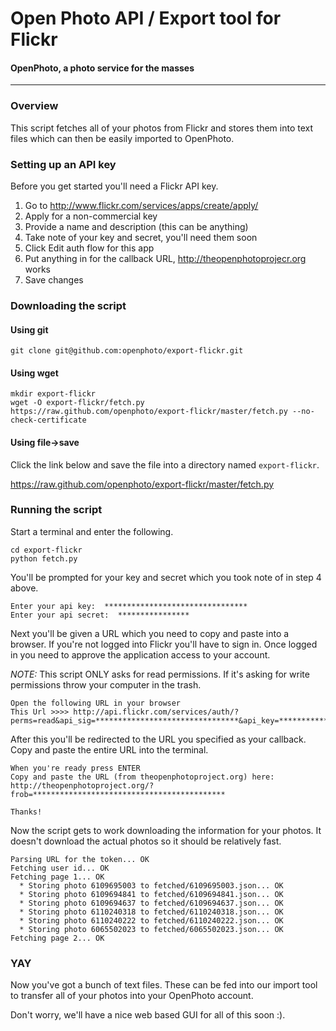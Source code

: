 Open Photo API / Export tool for Flickr
=======================
#### OpenPhoto, a photo service for the masses

----------------------------------------

### Overview

This script fetches all of your photos from Flickr and stores them into text files which can then be easily imported to OpenPhoto.

### Setting up an API key

Before you get started you'll need a Flickr API key.

1. Go to http://www.flickr.com/services/apps/create/apply/
1. Apply for a non-commercial key
1. Provide a name and description (this can be anything)
1. Take note of your key and secret, you'll need them soon
1. Click Edit auth flow for this app
1. Put anything in for the callback URL, http://theopenphotoprojecr.org works
1. Save changes

### Downloading the script

#### Using git

    git clone git@github.com:openphoto/export-flickr.git

#### Using wget

    mkdir export-flickr
    wget -O export-flickr/fetch.py https://raw.github.com/openphoto/export-flickr/master/fetch.py --no-check-certificate

#### Using file->save

Click the link below and save the file into a directory named `export-flickr`.

https://raw.github.com/openphoto/export-flickr/master/fetch.py

### Running the script

Start a terminal and enter the following.

    cd export-flickr
    python fetch.py

You'll be prompted for your key and secret which you took note of in step 4 above.

    Enter your api key:  ********************************
    Enter your api secret:  ****************

Next you'll be given a URL which you need to copy and paste into a browser. If you're not logged into Flickr you'll have to sign in. Once logged in you need to approve the application access to your account.

_NOTE:_ This script ONLY asks for read permissions. If it's asking for write permissions throw your computer in the trash.

    Open the following URL in your browser 
    This Url >>>> http://api.flickr.com/services/auth/?perms=read&api_sig=********************************&api_key=********************************

After this you'll be redirected to the URL you specified as your callback. Copy and paste the entire URL into the terminal.

    When you're ready press ENTER 
    Copy and paste the URL (from theopenphotoproject.org) here:  http://theopenphotoproject.org/?frob=*******************************************

    Thanks!

Now the script gets to work downloading the information for your photos. It doesn't download the actual photos so it should be relatively fast.

    Parsing URL for the token... OK
    Fetching user id... OK
    Fetching page 1... OK
      * Storing photo 6109695003 to fetched/6109695003.json... OK
      * Storing photo 6109694841 to fetched/6109694841.json... OK
      * Storing photo 6109694637 to fetched/6109694637.json... OK
      * Storing photo 6110240318 to fetched/6110240318.json... OK
      * Storing photo 6110240222 to fetched/6110240222.json... OK
      * Storing photo 6065502023 to fetched/6065502023.json... OK
    Fetching page 2... OK

### YAY

Now you've got a bunch of text files. These can be fed into our import tool to transfer all of your photos into your OpenPhoto account.

Don't worry, we'll have a nice web based GUI for all of this soon :).
